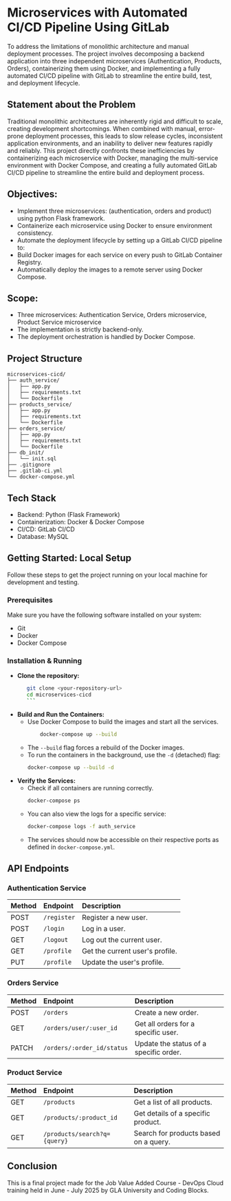 # Microservices with Automated CI/CD Pipeline Using GitLab

To address the limitations of monolithic architecture and manual deployment processes. The project involves decomposing a backend application into three independent microservices (Authentication, Products, Orders), containerizing them using Docker, and implementing a fully automated CI/CD pipeline with GitLab to streamline the entire build, test, and deployment lifecycle.

## Statement about the Problem
Traditional monolithic architectures are inherently rigid and difficult to scale, creating development shortcomings. When combined with manual, error-prone deployment processes, this leads to slow release cycles, inconsistent application environments, and an inability to deliver new features rapidly and reliably. 
This project directly confronts these inefficiencies by containerizing each microservice with Docker, managing the multi-service environment with Docker Compose, and creating a fully automated GitLab CI/CD pipeline to streamline the entire build and deployment process.

## Objectives:
-	Implement three microservices: (authentication, orders and product) using python Flask framework.
-	Containerize each microservice using Docker to ensure environment consistency.
-	Automate the deployment lifecycle by setting up a GitLab CI/CD pipeline to:
-	Build Docker images for each service on every push to GitLab Container Registry.
-	Automatically deploy the images to a remote server using Docker Compose.
 
## Scope:
-	Three microservices: Authentication Service, Orders microservice, Product Service microservice
-	The implementation is strictly backend-only.
-	The deployment orchestration is handled by Docker Compose.

## Project Structure

```
microservices-cicd/
├── auth_service/
│   ├── app.py
│   ├── requirements.txt
│   └── Dockerfile
├── products_service/
│   ├── app.py
│   ├── requirements.txt
│   └── Dockerfile
├── orders_service/
│   ├── app.py
│   ├── requirements.txt
│   └── Dockerfile
├── db_init/
│   └── init.sql
├── .gitignore
├── .gitlab-ci.yml 
└── docker-compose.yml
```

## Tech Stack

- Backend: Python (Flask Framework)
- Containerization: Docker & Docker Compose
- CI/CD: GitLab CI/CD
- Database: MySQL

## Getting Started: Local Setup
Follow these steps to get the project running on your local machine for development and testing.

### Prerequisites
Make sure you have the following software installed on your system:

- Git
- Docker
- Docker Compose

### Installation & Running
* **Clone the repository:**
     ```bash
        git clone <your-repository-url>
        cd microservices-cicd
        ```
* **Build and Run the Containers:**
    * Use Docker Compose to build the images and start all the services.
        ```bash
            docker-compose up --build
        ```
    * The `--build` flag forces a rebuild of the Docker images.
    * To run the containers in the background, use the `-d` (detached) flag:
        ```bash
        docker-compose up --build -d
        ```
* **Verify the Services:**
    * Check if all containers are running correctly.
        ```bash
        docker-compose ps
        ```
    * You can also view the logs for a specific service:
        ```bash
        docker-compose logs -f auth_service
        ```
    * The services should now be accessible on their respective ports as defined in `docker-compose.yml`.

## API Endpoints

### Authentication Service

| Method | Endpoint | Description |
| :----- | :----- | :----- |
| POST | `/register` | Register a new user. |
| POST | `/login` | Log in a user. |
| GET | `/logout` | Log out the current user. |
| GET | `/profile` | Get the current user's profile. |
| PUT | `/profile` | Update the user's profile. |

### Orders Service

| Method | Endpoint | Description |
| :--- | :--- | :--- |
| POST | `/orders` | Create a new order. |
| GET | `/orders/user/:user_id` | Get all orders for a specific user. |
| PATCH | `/orders/:order_id/status` | Update the status of a specific order. |

### Product Service

| Method | Endpoint | Description |
| :--- | :--- | :--- |
| GET | `/products` | Get a list of all products. |
| GET | `/products/:product_id` | Get details of a specific product. |
| GET | `/products/search?q={query}` | Search for products based on a query. |

## Conclusion

This is a final project made for the Job Value Added Course - DevOps Cloud training held in June - July 2025 by GLA University and Coding Blocks. 
